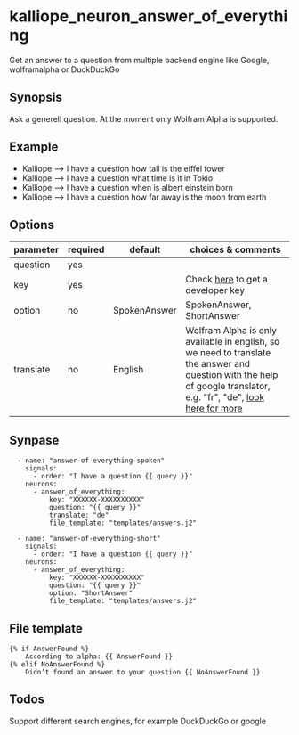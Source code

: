 # kalliope_neuron_answer_of_everything
Get an answer to a question from multiple backend engine like Google, wolframalpha or DuckDuckGo

## Synopsis

Ask a generell question. At the moment only Wolfram Alpha is supported.

## Example
- Kalliope --> I have a question how tall is the eiffel tower 
- Kalliope --> I have a question what time is it in Tokio
- Kalliope --> I have a question when is albert einstein born
- Kalliope --> I have a question how far away is the moon from earth

## Options
| parameter | required | default | choices & comments |
|-----------|----------|---------|--------------------|
| question  | yes      |         |                    |
| key       | yes      |         | Check [here](https://products.wolframalpha.com/api/) to get a developer key |
| option    | no       | SpokenAnswer | SpokenAnswer, ShortAnswer |
| translate | no       | English | Wolfram Alpha is only available in english, so we need to translate the answer and question with the help of google translator, e.g. "fr", "de", [look here for more](https://cloud.google.com/translate/docs/languages) |


## Synpase
```
  - name: "answer-of-everything-spoken"
    signals: 
      - order: "I have a question {{ query }}"
    neurons:
      - answer_of_everything:
          key: "XXXXXX-XXXXXXXXXX"
          question: "{{ query }}"
          translate: "de"
          file_template: "templates/answers.j2"

  - name: "answer-of-everything-short"
    signals: 
      - order: "I have a question {{ query }}"
    neurons:
      - answer_of_everything:
          key: "XXXXXX-XXXXXXXXXX"
          question: "{{ query }}"
          option: "ShortAnswer"
          file_template: "templates/answers.j2"

```

## File template
```
{% if AnswerFound %} 
    According to alpha: {{ AnswerFound }}
{% elif NoAnswerFound %} 
    Didn’t found an answer to your question {{ NoAnswerFound }} 

 ```

## Todos
Support different search engines, for example DuckDuckGo or google
